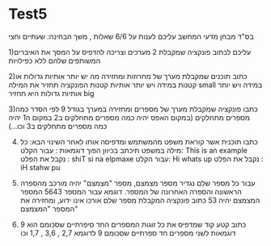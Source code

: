 # Test5
בס"ד
מבחן מדעי המחשב
עליכם לענות על 6/6 שאלות , משך הבחינה: שעתיים וחצי

1)עליכם לכתוב פונקציה שמקבלת 2 מערכים וצריכה להדפיס על המסך את האיברים המשותפים שלהם ללא כפילויות

2)כתוב תוכנים שמקבלת מערך של מחרוזות ומחזירה מה יש יותר אותיות גדולות או קטנות 
במידה ויש יותר אותיות קטנות הפונקציה תחזיר את המילה small 
במידה ויש יותר אותיות גדולות היא תחזיר big

3)כתבו פונקציה שמקבלת מערך של מספרים ומחזירה במערך בגודל 9 לפי הסדר כמה מספרים מתחלקים (במקום האפס יהיה כמה מספרים מתחלקים ב2 במקום ה1 יהיה כמה מספרים מתחלקים ב3 וכו...)

4) כתבו תוכנית אשר קוראת משפט מהמשתמש ומדפיסה אותו לאחר השינוי הבא: כל מילה במשפט תיכתב בכיוון הפוך
דוגמאות :
עבור הקלט:  This is an example  נקבל את הפלט : shiT si na elpmaxe
עבור הקלט: Hi whats up   נקבל את הפלט : iH stahw pu

5) עבור כל מספר שלם נגדיר מספר מצמצם, מספר "מצמצם" יהיה מורכב מהספרה הראשונה והספרה האחרונה של המספר. דוגמא עבור המספר 5643 המספר המצמצם יהיה 53 כתוב פונקציה המקבלת מספר שלם אורכו אינו ידוע, ומחזירה את המספר "המצמצם"
 
6) כתוב קטע קוד שמדפיס את כל זוגות המספרים החד סיפרתיים שסכומם הוא 9 דוגמאות לשני מספרים חד ספרתיים שסכומם 9 לדוגמא 2,7 , 3,6 , 1,7 וכו
